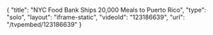 {
    "title": "NYC Food Bank Ships 20,000 Meals to Puerto Rico",
    "type": "solo",
    "layout": "iframe-static",
    "videoId": "123186639",
    "url": "\/tvpembed\/123186639"
}